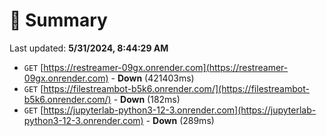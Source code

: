 # 📖 Summary
Last updated: **5/31/2024, 8:44:29 AM**

- `GET` [https://restreamer-09gx.onrender.com](https://restreamer-09gx.onrender.com) - **Down** (421403ms)
- `GET` [https://filestreambot-b5k6.onrender.com/](https://filestreambot-b5k6.onrender.com/) - **Down** (182ms)
- `GET` [https://jupyterlab-python3-12-3.onrender.com](https://jupyterlab-python3-12-3.onrender.com) - **Down** (289ms)
